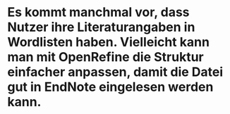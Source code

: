 # Es kommt manchmal vor, dass Nutzer ihre Literaturangaben in Wordlisten haben. Vielleicht kann man mit OpenRefine die Struktur einfacher anpassen, damit die Datei gut in EndNote eingelesen werden kann.
